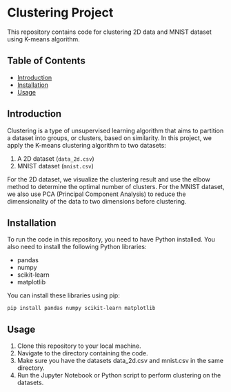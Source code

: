 # Clustering Project

This repository contains code for clustering 2D data and MNIST dataset using K-means algorithm.

## Table of Contents
- [Introduction](#introduction)
- [Installation](#installation)
- [Usage](#usage)

## Introduction

Clustering is a type of unsupervised learning algorithm that aims to partition a dataset into groups, or clusters, based on similarity. In this project, we apply the K-means clustering algorithm to two datasets:
1. A 2D dataset (`data_2d.csv`)
2. MNIST dataset (`mnist.csv`)

For the 2D dataset, we visualize the clustering result and use the elbow method to determine the optimal number of clusters. For the MNIST dataset, we also use PCA (Principal Component Analysis) to reduce the dimensionality of the data to two dimensions before clustering.

## Installation

To run the code in this repository, you need to have Python installed. You also need to install the following Python libraries:

- pandas
- numpy
- scikit-learn
- matplotlib

You can install these libraries using pip:

```
pip install pandas numpy scikit-learn matplotlib

```

## Usage

1. Clone this repository to your local machine.
2. Navigate to the directory containing the code.
3. Make sure you have the datasets data_2d.csv and mnist.csv in the same directory.
4. Run the Jupyter Notebook or Python script to perform clustering on the datasets.






